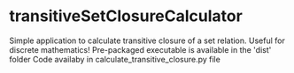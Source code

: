 # transitiveSetClosureCalculator
Simple application to calculate transitive closure of a set relation. Useful for discrete mathematics!
Pre-packaged executable is available in the 'dist' folder
Code availaby in calculate_transitive_closure.py file

